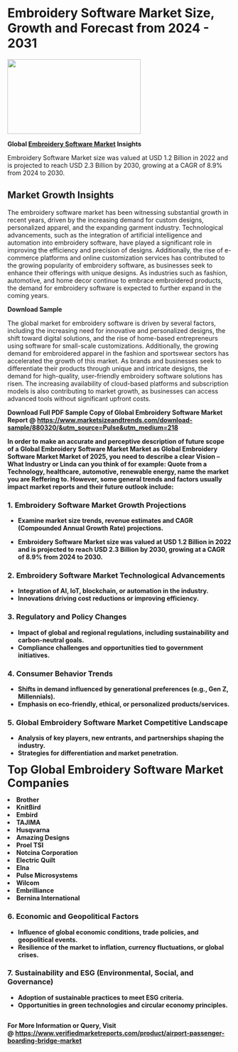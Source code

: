 <H1>Embroidery Software Market Size, Growth and Forecast from 2024 - 2031</H1><img class="aligncenter size-medium wp-image-584254" src="https://thirdeyenews.in/wp-content/uploads/2024/09/Global-Market-Research-300x168.jpeg" alt="" width="300" height="168" /><p><strong>Global&nbsp;<a href="https://www.marketsizeandtrends.com/download-sample/880320/&amp;utm_source=Pulse&amp;utm_medium=218">Embroidery Software Market</a> Insights</strong></p><p>Embroidery Software Market size was valued at USD 1.2 Billion in 2022 and is projected to reach USD 2.3 Billion by 2030, growing at a CAGR of 8.9% from 2024 to 2030.</p><p><h2>Market Growth Insights</h2> <p>The embroidery software market has been witnessing substantial growth in recent years, driven by the increasing demand for custom designs, personalized apparel, and the expanding garment industry. Technological advancements, such as the integration of artificial intelligence and automation into embroidery software, have played a significant role in improving the efficiency and precision of designs. Additionally, the rise of e-commerce platforms and online customization services has contributed to the growing popularity of embroidery software, as businesses seek to enhance their offerings with unique designs. As industries such as fashion, automotive, and home decor continue to embrace embroidered products, the demand for embroidery software is expected to further expand in the coming years.</p> <p><strong>Download Sample</strong></p> <p>The global market for embroidery software is driven by several factors, including the increasing need for innovative and personalized designs, the shift toward digital solutions, and the rise of home-based entrepreneurs using software for small-scale customizations. Additionally, the growing demand for embroidered apparel in the fashion and sportswear sectors has accelerated the growth of this market. As brands and businesses seek to differentiate their products through unique and intricate designs, the demand for high-quality, user-friendly embroidery software solutions has risen. The increasing availability of cloud-based platforms and subscription models is also contributing to market growth, as businesses can access advanced tools without significant upfront costs.</p> <p><strong></p><p><span class=""><strong>Download Full PDF Sample Copy of Global Embroidery Software Market Report</strong> @ <a href="https://www.marketsizeandtrends.com/download-sample/880320/&amp;utm_source=Pulse&amp;utm_medium=218" target="_blank">https://www.marketsizeandtrends.com/download-sample/880320/&amp;utm_source=Pulse&amp;utm_medium=218</a></span></p><p>In order to make an accurate and perceptive description of future scope of a Global&nbsp;Embroidery Software Market Market as Global&nbsp;Embroidery Software Market Market of 2025, you need to describe a clear Vision &ndash; What Industry or Linda can you think of for example: Quote from a Technology, healthcare, automotive, renewable energy, name the market you are Reffering to. However, some general trends and factors usually impact market reports and their future outlook include:</p><h3>1.&nbsp;<strong>Embroidery Software Market Growth Projections</strong></h3><ul><li>Examine market size trends, revenue estimates and CAGR (Compounded Annual Growth Rate) projections.</li><li><p>Embroidery Software Market size was valued at USD 1.2 Billion in 2022 and is projected to reach USD 2.3 Billion by 2030, growing at a CAGR of 8.9% from 2024 to 2030.</p></li></ul><h3>2.&nbsp;<strong>Embroidery Software Market Technological Advancements</strong></h3><ul><li>Integration of AI, IoT, blockchain, or automation in the industry.</li><li>Innovations driving cost reductions or improving efficiency.</li></ul><h3>3.&nbsp;<strong>Regulatory and Policy Changes</strong></h3><ul><li>Impact of global and regional regulations, including sustainability and carbon-neutral goals.</li><li>Compliance challenges and opportunities tied to government initiatives.</li></ul><h3>4.&nbsp;<strong>Consumer Behavior Trends</strong></h3><ul><li>Shifts in demand influenced by generational preferences (e.g., Gen Z, Millennials).</li><li>Emphasis on eco-friendly, ethical, or personalized products/services.</li></ul><h3>5.&nbsp;<strong>Global Embroidery Software Market Competitive Landscape</strong></h3><ul><li>Analysis of key players, new entrants, and partnerships shaping the industry.</li><li>Strategies for differentiation and market penetration.</li></ul><p data-pm-slice="1 1 []"><span style="color: inherit; font-family: inherit; font-size: 25px;">Top Global Embroidery Software Market Companies</span></p><div class="" data-test-id=""><p><li>Brother</li><li> KnitBird</li><li> Embird</li><li> TAJIMA</li><li> Husqvarna</li><li> Amazing Designs</li><li> Proel TSI</li><li> Notcina Corporation</li><li> Electric Quilt</li><li> Elna</li><li> Pulse Microsystems</li><li> Wilcom</li><li> Embrilliance</li><li> Bernina International</li></p></div><h3>6.&nbsp;<strong>Economic and Geopolitical Factors</strong></h3><ul><li>Influence of global economic conditions, trade policies, and geopolitical events.</li><li>Resilience of the market to inflation, currency fluctuations, or global crises.</li></ul><h3>7.&nbsp;<strong>Sustainability and ESG (Environmental, Social, and Governance)</strong></h3><ul><li>Adoption of sustainable practices to meet ESG criteria.</li><li>Opportunities in green technologies and circular economy principles.</li></ul><h2><strong style="font-size: 14px;">For More Information or Query, Visit @&nbsp;</strong><a style="background-color: #ffffff; font-size: 14px;" href="https://www.marketsizeandtrends.com/report/embroidery-software-market/" target="_blank">https://www.verifiedmarketreports.com/product/airport-passenger-boarding-bridge-market</a></h2>
